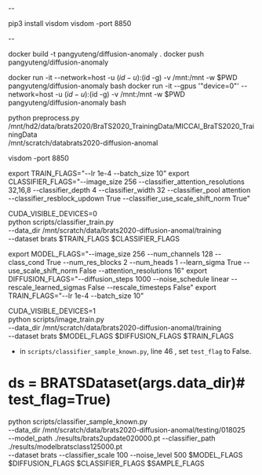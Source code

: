 
--

pip3 install visdom
visdom -port 8850

--

docker build -t pangyuteng/diffusion-anomaly .
docker push pangyuteng/diffusion-anomaly

docker run -it --network=host -u $(id -u):$(id -g) -v /mnt:/mnt -w $PWD pangyuteng/diffusion-anomaly bash
docker run -it  --gpus '"device=0"' --network=host -u $(id -u):$(id -g) -v /mnt:/mnt -w $PWD pangyuteng/diffusion-anomaly bash

python preprocess.py \
    /mnt/hd2/data/brats2020/BraTS2020_TrainingData/MICCAI_BraTS2020_TrainingData \
    /mnt/scratch/databrats2020-diffusion-anomal


visdom -port 8850

export TRAIN_FLAGS="--lr 1e-4 --batch_size 10"
export CLASSIFIER_FLAGS="--image_size 256 --classifier_attention_resolutions 32,16,8 --classifier_depth 4 --classifier_width 32 --classifier_pool attention --classifier_resblock_updown True --classifier_use_scale_shift_norm True"

CUDA_VISIBLE_DEVICES=0 \
    python scripts/classifier_train.py \
    --data_dir /mnt/scratch/data/brats2020-diffusion-anomal/training \
    --dataset brats $TRAIN_FLAGS $CLASSIFIER_FLAGS

export MODEL_FLAGS="--image_size 256 --num_channels 128 --class_cond True --num_res_blocks 2 --num_heads 1 --learn_sigma True --use_scale_shift_norm False --attention_resolutions 16"
export DIFFUSION_FLAGS="--diffusion_steps 1000 --noise_schedule linear --rescale_learned_sigmas False --rescale_timesteps False"
export TRAIN_FLAGS="--lr 1e-4 --batch_size 10"

CUDA_VISIBLE_DEVICES=1 \
    python scripts/image_train.py \
    --data_dir /mnt/scratch/data/brats2020-diffusion-anomal/training \
    --dataset brats  $MODEL_FLAGS $DIFFUSION_FLAGS $TRAIN_FLAGS

+ in `scripts/classifier_sample_known.py`, line 46 , set `test_flag` to False.
# ds = BRATSDataset(args.data_dir)# test_flag=True)

python scripts/classifier_sample_known.py \
    --data_dir /mnt/scratch/data/brats2020-diffusion-anomal/testing/018025 \
    --model_path ./results/brats2update020000.pt --classifier_path ./results/modelbratsclass125000.pt \
    --dataset brats --classifier_scale 100 --noise_level 500 $MODEL_FLAGS $DIFFUSION_FLAGS $CLASSIFIER_FLAGS $SAMPLE_FLAGS 

